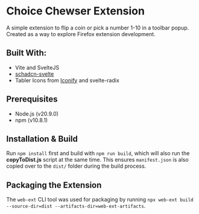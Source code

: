 # Choice Chewser Extension

A simple extension to flip a coin or pick a number 1-10 in a toolbar popup. Created as a way to explore Firefox extension development.

## Built With:

- Vite and SvelteJS
- [schadcn-svelte](https://www.shadcn-svelte.com/)
- Tabler Icons from [Iconify](https://iconify.design/) and svelte-radix

## Prerequisites

- Node.js (v20.9.0)
- npm (v10.8.1)

## Installation & Build

Run `npm install` first and build with `npm run build`, which will also run the **copyToDist.js** script at the same time. This ensures `manifest.json` is also copied over to the `dist/` folder during the build process.

## Packaging the Extension
The `web-ext` CLI tool was used for packaging by running `npx web-ext build --source-dir=dist --artifacts-dir=web-ext-artifacts`.
